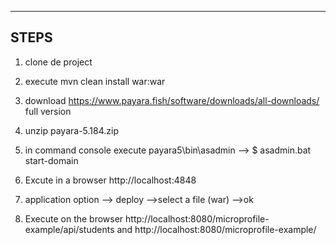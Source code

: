 ----
STEPS
----
1. clone de project 

2. execute  mvn clean install war:war

3. download https://www.payara.fish/software/downloads/all-downloads/  full version

4. unzip payara-5.184.zip 

5. in command console execute payara5\bin\asadmin --> $ asadmin.bat start-domain

6. Excute in a browser http://localhost:4848

7. application option --> deploy -->select a file (war) -->ok

8. Execute on the browser http://localhost:8080/microprofile-example/api/students and http://localhost:8080/microprofile-example/

